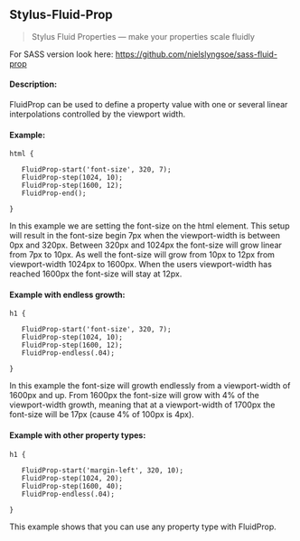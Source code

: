 ## Stylus-Fluid-Prop
> Stylus Fluid Properties — make your properties scale fluidly

For SASS version look here: https://github.com/nielslyngsoe/sass-fluid-prop


#### Description:

FluidProp can be used to define a property value with one or several linear interpolations controlled by the viewport width.


#### Example:

```
html {
   
   FluidProp-start('font-size', 320, 7);
   FluidProp-step(1024, 10);
   FluidProp-step(1600, 12);
   FluidProp-end();
   
}
```

In this example we are setting the font-size on the html element.
This setup will result in the font-size begin 7px when the viewport-width is between 0px and 320px.
Between 320px and 1024px the font-size will grow linear from 7px to 10px.
As well the font-size will grow from 10px to 12px from viewport-width 1024px to 1600px.
When the users viewport-width has reached 1600px the font-size will stay at 12px.


#### Example with endless growth:

```
h1 {
   
   FluidProp-start('font-size', 320, 7);
   FluidProp-step(1024, 10);
   FluidProp-step(1600, 12);
   FluidProp-endless(.04);
   
}
```

In this example the font-size will growth endlessly from a viewport-width of 1600px and up.
From 1600px the font-size will grow with 4% of the viewport-width growth, meaning that at a viewport-width of 1700px the font-size will be 17px (cause 4% of 100px is 4px).


#### Example with other property types:

```
h1 {
   
   FluidProp-start('margin-left', 320, 10);
   FluidProp-step(1024, 20);
   FluidProp-step(1600, 40);
   FluidProp-endless(.04);
   
}
```

This example shows that you can use any property type with FluidProp.
